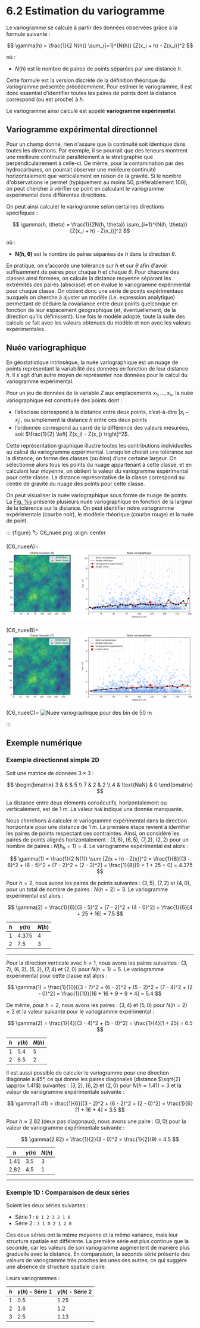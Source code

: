# 6.2 Estimation du variogramme

Le variogramme se calcule à partir des données observées grâce à la formule suivante :

$$
\gamma(h) = \frac{1}{2 N(h)} \sum_{i=1}^{N(h)} [Z(x_i + h) - Z(x_i)]^2
$$

où :

- $N(h)$ est le nombre de paires de points séparées par une distance $h$.

Cette formule est la version discrète de la définition théorique du variogramme présentée précédemment. Pour estimer le variogramme, il est donc essentiel d’identifier toutes les paires de points dont la distance correspond (ou est proche) à $h$.

Le variogramme ainsi calculé est appelé **variogramme expérimental**.



## Variogramme expérimental directionnel


Pour un champ donné, rien n'assure que la continuité soit identique dans toutes les directions. Par exemple, il se pourrait que des teneurs montrent une meilleure continuité parallèlement à la stratigraphie que perpendiculairement à celle-ci. De même, pour la contamination par des hydrocarbures, on pourrait observer une meilleure continuité horizontalement que verticalement en raison de la gravité. Si le nombre d'observations le permet (typiquement au moins 50, préférablement 100), on peut chercher à vérifier ce point en calculant le variogramme expérimental dans différentes directions.

On peut ainsi calculer le variogramme selon certaines directions spécifiques :

$$
\gamma(h, \theta) = \frac{1}{2N(h, \theta)} \sum_{i=1}^{N(h, \theta)} [Z(x_i + h) - Z(x_i)]^2
$$

où :

- **N(h, θ)** est le nombre de paires séparées de $h$ dans la direction $\theta$.

En pratique, on s'accorde une tolérance sur $h$ et sur $\theta$ afin d'avoir suffisamment de paires pour chaque $h$ et chaque $\theta$. Pour chacune des classes ainsi formées, on calcule la distance moyenne séparant les extrémités des paires (abscisse) et on évalue le variogramme expérimental pour chaque classe. On obtient donc une série de points expérimentaux auxquels on cherche à ajuster un modèle (i.e. expression analytique) permettant de déduire la covariance entre deux points quelconque en fonction de leur espacement géographique (et, éventuellement, de la direction qu'ils définissent). Une fois le modèle adopté, toute la suite des calculs se fait avec les valeurs obtenues du modèle et non avec les valeurs expérimentales.


## Nuée variographique

En géostatistique intrinsèque, la nuée variographique est un nuage de points représentant la variabilité des données en fonction de leur distance $h$. Il s'agit d'un autre moyen de représenter nos données pour le calcul du variogramme expérimental. 

Pour un jeu de données de la variable $Z$ aux emplacements $x_1, \ldots, x_n$, la nuée variographique est constituée des points dont :

- l’abscisse correspond à la distance entre deux points, c’est-à-dire $|x_i - x_j|$, ou simplement la distance $h$ entre ces deux points
- l’ordonnée correspond au carré de la différence des valeurs mesurées, soit $\frac{1}{2} \left[ Z(x_i) - Z(x_j) \right]^2$.

Cette représentation graphique illustre toutes les contributions individuelles au calcul du variogramme expérimental. Lorsqu’on choisit une tolérance sur la distance, on forme des classes (ou *bins*) d’une certaine largeur. On sélectionne alors tous les points du nuage appartenant à cette classe, et en calculant leur moyenne, on obtient la valeur du variogramme expérimental pour cette classe. La distance représentative de la classe correspond au centre de gravité du nuage des points pour cette classe.

On peut visualiser la nuée variographique sous forme de nuage de points. La [Fig. %s](#C6_nuee.png) présente plusieurs nuée variographique en fonction de la largeur de la tolérence sur la distance. On peut identifier notre variogramme expérimentale (courbe noir), le modèele théorique (courbe rouge) et la nuée de point. 


::: {figure}
:label: C6_nuee.png
:align: center

(C6_nueeA)=
![Nuée variographique pour des bin de 5 m](images/C6_nuee_bin5.png)

(C6_nueeB)=
![Nuée variographique pour des bin de 10 m](images/C6_nuee_bin10.png)

(C6_nueeC)=
![Nuée variographique pour des bin de 50 m](images/C6__nuee_bin50.png)

:::

## Exemple numérique

### Exemple directionnel simple 2D 
Soit une matrice de données $3 \times 3$ :

$$
\begin{bmatrix}
3 & 6 & 5 \\
7 & 2 & 2 \\
4 & \text{NaN} & 0
\end{bmatrix}
$$

La distance entre deux éléments consécutifs, horizontalement ou verticalement, est de 1 m. La valeur `NaN` indique une donnée manquante.

Nous cherchons à calculer le variogramme expérimental dans la direction horizontale pour une distance de 1 m. La première étape revient à identifier les paires de points respectant ces contraintes. Ainsi, on considère les paires de points alignés horizontalement : $(3, 6)$, $(6, 5)$, $(7, 2)$, $(2, 2)$ pour un nombre de paires : $N(h_h = 1) = 4$. Le variogramme expérimental est alors :

$$
\gamma(1) = \frac{1}{2 N(1)} \sum [Z(x + h) - Z(x)]^2 = \frac{1}{8}[(3 - 6)^2 + (6 - 5)^2 + (7 - 2)^2 + (2 - 2)^2] = \frac{1}{8}[9 + 1 + 25 + 0] = 4.375
$$

Pour $h = 2$, nous avons les paires de points suivantes : $(3, 5)$, $(7, 2)$ et $(4, 0)$, pour un total de nombre de paires : $N(h = 2) = 3$. Le variogramme expérimental est alors :

$$
\gamma(2) = \frac{1}{6}[(3 - 5)^2 + (7 - 2)^2 + (4 - 0)^2] = \frac{1}{6}[4 + 25 + 16] = 7.5
$$

| $h$ | $\gamma(h)$ | $N(h)$ |
|------|-------------|--------|
| 1    | 4.375       | 4      |
| 2    | 7.5         | 3      |

---

Pour la direction verticale avec $h = 1$, nous avons les paires suivantes : $(3, 7)$, $(6, 2)$, $(5, 2)$, $(7, 4)$ et $(2, 0)$ pour $N(h=1) = 5$. Le variogramme expérimental pour cette classe est alors :

$$
\gamma(1) = \frac{1}{10}[(3 - 7)^2 + (6 - 2)^2 + (5 - 2)^2 + (7 - 4)^2 + (2 - 0)^2] = \frac{1}{10}[16 + 16 + 9 + 9 + 4] = 5.4
$$

De même, pour $h=2$, nous avons les paires : $(3, 4)$ et $(5, 0)$ pour $N(h=2) = 2$ et la valeur suivante pour le variogramme expérimental :

$$
\gamma(2) = \frac{1}{4}[(3 - 4)^2 + (5 - 0)^2] = \frac{1}{4}[1 + 25] = 6.5
$$

| $h$ | $\gamma(h)$ | $N(h)$ |
|------|-------------|--------|
| 1    | 5.4         | 5      |
| 2    | 6.5         | 2      |

Il est aussi possible de calculer le variogramme pour une direction diagonale à 45°, ce qui donne les paires diagonales (distance $\sqrt{2} \approx 1.41$) suivantes : $(3, 2)$, $(6, 2)$ et $(2, 0)$ pour $N(h \approx 1.41) = 3$ et la valeur de variogramme expérimentale suivante :

$$
\gamma(1.41) = \frac{1}{6}[(3 - 2)^2 + (6 - 2)^2 + (2 - 0)^2] = \frac{1}{6}[1 + 16 + 4] = 3.5
$$

Pour $h \approx 2.82$ (deux pas diagonaux), nous avons une paire : $(3, 0)$ pour la valeur de variogramme expérimentale suivante :

$$
\gamma(2.82) = \frac{1}{2}(3 - 0)^2 = \frac{1}{2}(9) = 4.5
$$

| $h$   | $\gamma(h)$ | $N(h)$ |
|-------|-------------|--------|
| 1.41  | 3.5         | 3      |
| 2.82  | 4.5         | 1      |

---


### Exemple 1D : Comparaison de deux séries

Soient les deux séries suivantes :

- Série 1 : `0 1 2 3 2 1 0`  
- Série 2 : `3 1 0 2 1 2 0`

Ces deux séries ont la même moyenne et la même variance, mais leur structure spatiale est différente. La première série est plus continue que la seconde, car les valeurs de son variogramme augmentent de manière plus graduelle avec la distance. En comparaison, la seconde série présente des valeurs de variogramme très proches les unes des autres, ce qui suggère une absence de structure spatiale claire.

Leurs variogrammes :

| $h$ | $\gamma(h)$ - Série 1 | $\gamma(h)$ - Série 2 |
|-----|------------------------|------------------------|
| 1   | 0.5                    | 1.25                   |
| 2   | 1.6                    | 1.2                    |
| 3   | 2.5                    | 1.13                   |
